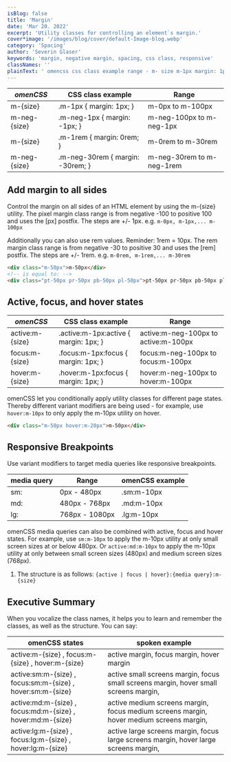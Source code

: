 ```yaml
---
isBlog: false
title: 'Margin'
date: 'Mar 20. 2022'
excerpt: 'Utility classes for controlling an element`s margin.'
cover*image: '/images/blog/cover/default-Image-blog.webp'
category: 'Spacing'
author: 'Severin Glaser'
keywords: 'margin, negative margin, spacing, css class, responsive'
classNames: ''
plainText: ' omencss css class example range - m- size m-1px margin: 1px; m-0px to m-100px m-neg- size m-neg-1px margin: -1px; m-neg-100px to m-neg-1px m- size m-1rem margin: 0rem; m-0rem to m-30rem m-neg- size m-neg-30rem margin: -30rem; m-neg-30rem to m-neg-1rem add margin to all sides control the margin on all sides of an html element by using the m- size utility the pixel margin class range is from negative -100 to positive 100 and uses the px postfix the steps are + - 1px e g m-0px m-1px m-100px additionally you can also use rem values reminder: 1rem = 10px the rem margin class range is from negative -30 to positive 30 and uses the rem postfix the steps are + - 1rem e g m-0rem m-1rem m-30rem html div class=m-50px m-50px div active focus and hover states omencss css class example range - active:m- size active :m-1px:active margin: 1px; active:m-neg-100px to active:m-100px focus:m- size focus :m-1px:focus margin: 1px; focus:m-neg-100px to focus:m-100px hover:m- size hover :m-1px:focus margin: 1px; hover:m-neg-100px to hover:m-100px omencss let you conditionally apply utility classes for different page states thereby different variant modifiers are being used - for example use hover:m-10px to only apply the m-10px utility on hover html div class=m-50px hover:m-20px m-50px div responsive breakpoints use variant modifiers to target media queries like responsive breakpoints media query range omencss example - - sm: 0px - 480px sm:m-10px md: 480px - 768px md:m-10px lg: 768px - 1080px lg:m-10px omencss media queries can also be combined with active focus and hover states for example use sm:m-10px to apply the m-10px utility at only small screen sizes at or below 480px or active:md:m-10px to apply the m-10px utility at only between small screen sizes 480px and medium screen sizes 768px 1 the structure is as follows: active focus hover : media query :m- size executive summary when you vocalize the class names it helps you to learn and remember the classes as well as the structure you can say: omencss states spoken example - active:m- size focus:m- size hover:m- size active margin focus margin hover margin active:sm:m- size focus:sm:m- size hover:sm:m- size active small screens margin focus small screens margin hover small screens margin active:md:m- size focus:md:m- size hover:md:m- size active medium screens margin focus medium screens margin hover medium screens margin active:lg:m- size focus:lg:m- size hover:lg:m- size active large screens margin focus large screens margin hover large screens margin '
---
```


| _omenCSS_    | CSS class example                | Range                     |
| ------------ | -------------------------------- | ------------------------- |
| m-{size}     | .m-1px { margin: 1px; }          | m-0px to m-100px          |
| m-neg-{size} | .m-neg-1px { margin: -1px; }     | m-neg-100px to m-neg-1px  |
| m-{size}     | .m-1rem { margin: 0rem; }        | m-0rem to m-30rem         |
| m-neg-{size} | .m-neg-30rem { margin: -30rem; } | m-neg-30rem to m-neg-1rem |

## Add margin to all sides

Control the margin on all sides of an HTML element by using the m-{size} utility. The pixel margin class range is from negative -100 to positive 100 and uses the [px] postfix. The steps are +/- 1px. e.g. `m-0px, m-1px,... m-100px`

Additionally you can also use rem values. Reminder: 1rem = 10px. The rem margin class range is from negative -30 to positive 30 and uses the [rem] postfix. The steps are +/- 1rem. e.g. `m-0rem, m-1rem,... m-30rem`

```html
<div class="m-50px">m-50px</div>
<!-- is equal to: -->
<div class="pt-50px pr-50px pb-50px pl-50px">pt-50px pr-50px pb-50px pl-50px</div>
```

## Active, focus, and hover states

| _omenCSS_       | CSS class example                      | Range                                |
| --------------- | -------------------------------------- | ------------------------------------ |
| active:m-{size} | .active\:m-1px:active { margin: 1px; } | active:m-neg-100px to active:m-100px |
| focus:m-{size}  | .focus\:m-1px:focus { margin: 1px; }   | focus:m-neg-100px to focus:m-100px   |
| hover:m-{size}  | .hover\:m-1px:focus { margin: 1px; }   | hover:m-neg-100px to hover:m-100px   |

omenCSS let you conditionally apply utility classes for different page states. Thereby different variant modifiers are being used - for example, use `hover:m-10px` to only apply the m-10px utility on hover.

```html
<div class="m-50px hover:m-20px">m-50px</div>
```

## Responsive Breakpoints

Use variant modifiers to target media queries like responsive breakpoints.

| media query | Range          | omenCSS example |
| ----------- | -------------- | --------------- |
| sm:         | 0px - 480px    | .sm:m-10px      |
| md:         | 480px - 768px  | .md:m-10px      |
| lg:         | 768px - 1080px | .lg:m-10px      |

omenCSS media queries can also be combined with active, focus and hover states. For example, use `sm:m-10px` to apply the m-10px utility at only small screen sizes at or below 480px. Or `active:md:m-10px` to apply the m-10px utility at only between small screen sizes (480px) and medium screen sizes (768px).

1. The structure is as follows: `{active | focus | hover}:{media query}:m-{size}`

## Executive Summary

When you vocalize the class names, it helps you to learn and remember the classes, as well as the structure. You can say:

| omenCSS states                                             | spoken example                                                                          |
| ---------------------------------------------------------- | --------------------------------------------------------------------------------------- |
| active:m-{size} , focus:m-{size} , hover:m-{size}          | active margin, focus margin, hover margin                                               |
| active:sm:m-{size} , focus:sm:m-{size} , hover:sm:m-{size} | active small screens margin, focus small screens margin, hover small screens margin,    |
| active:md:m-{size} , focus:md:m-{size} , hover:md:m-{size} | active medium screens margin, focus medium screens margin, hover medium screens margin, |
| active:lg:m-{size} , focus:lg:m-{size} , hover:lg:m-{size} | active large screens margin, focus large screens margin, hover large screens margin,    |
